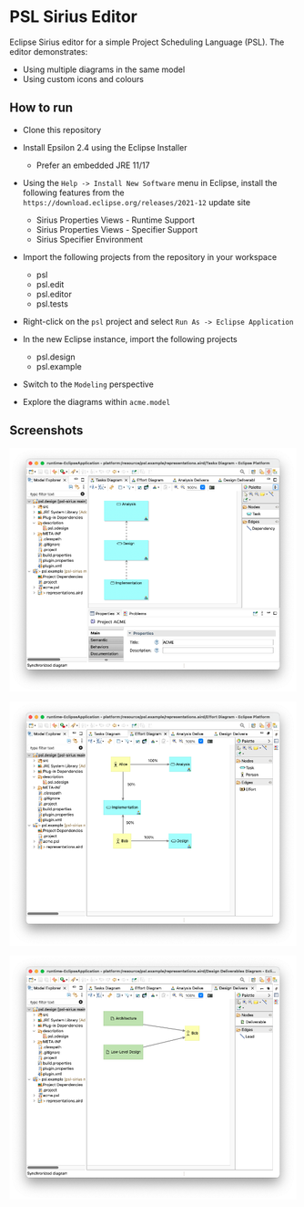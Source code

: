 # PSL Sirius Editor

Eclipse Sirius editor for a simple Project Scheduling Language (PSL). The editor demonstrates:

- Using multiple diagrams in the same model
- Using custom icons and colours

## How to run

- Clone this repository
- Install Epsilon 2.4 using the Eclipse Installer

  - Prefer an embedded JRE 11/17
- Using the `Help -> Install New Software` menu in Eclipse, install the following features from the `https://download.eclipse.org/releases/2021-12` update site
  - Sirius Properties Views - Runtime Support
  - Sirius Properties Views - Specifier Support
  - Sirius Specifier Environment
- Import the following projects from the repository in your workspace
  - psl
  - psl.edit
  - psl.editor
  - psl.tests
- Right-click on the `psl` project and select `Run As -> Eclipse Application`
- In the new Eclipse instance, import the following projects
  - psl.design
  - psl.example
- Switch to the `Modeling` perspective
- Explore the diagrams within `acme.model`

## Screenshots

![](screenshots/tasks-diagram.png)

![](screenshots/effort-diagram.png)

![](screenshots/deliverables-diagram.png)